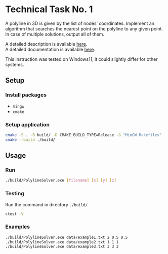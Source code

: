 # Technical Task No. 1

A polyline in 3D is given by the list of nodes’ coordinates. Implement an algorithm that
searches the nearest point on the polyline to any given point. In case of multiple solutions,
output all of them.

A detailed description is available [here](docs/task.pdf).   
A detailed documentation is available [here](docs/README.md). 

This instruction was tested on Windows11, it could slightly differ for other systems.

## Setup

### Install packages
- `mingw`
- `cmake`

### Setup application

```bash
cmake -S . -B build/ -D CMAKE_BUILD_TYPE=Release -G "MinGW Makefiles"
cmake --build ./build/
```

## Usage 

### Run

```bash
./build/PolylineSolver.exe [filename] [x] [y] [z]
```

### Testing

Run the command in directory `./build/`

```bash
ctest -V
```
### Examples

```bash
./build/PolylineSolver.exe data/example1.txt 2 0.5 0.5
./build/PolylineSolver.exe data/example2.txt 1 1 1
./build/PolylineSolver.exe data/example3.txt 3 3 3
```


